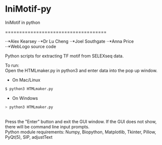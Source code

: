 # IniMotif-py
IniMotif in python

 ====================================

⋅⋅*Alex Kearsey 
⋅⋅*Dr Lu Cheng
⋅⋅*Joel Southgate
⋅⋅*Anna Price
⋅⋅*WebLogo source code

Python scripts for extracting TF motif from SELEXseq data.

To run: <br />
Open the HTMLmaker.py in python3 and enter data into the pop up window.

* On Mac/Linux <br />
```bash
$ python3 HTMLmaker.py
```
* On Windows <br />
```bash
> python3 HTMLmaker.py
```
<br />
Press the "Enter" button and exit the GUI window. If the GUI does not show, there will be command line input prompts.
<br />
Python module requirements: Numpy, Biopython, Matplotlib, Tkinter, Pillow, PyQt(5), SIP, adjustText





